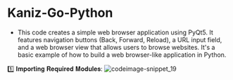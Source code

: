 # Kaniz-Go-Python
-  This code creates a simple web browser application using PyQt5. It features navigation buttons (Back, Forward, Reload), a URL input field, and a web browser view that allows users to browse websites. It's a basic example of how to build a web browser-like application in Python.

1️⃣ 𝐈𝐦𝐩𝐨𝐫𝐭𝐢𝐧𝐠 𝐑𝐞𝐪𝐮𝐢𝐫𝐞𝐝 𝐌𝐨𝐝𝐮𝐥𝐞𝐬:
![codeimage-snippet_19](https://github.com/kaniz-codes/Kaniz-Go-Python/assets/138873297/5bb3aa3f-94d7-489d-bb08-4f202aa3c1bb)

